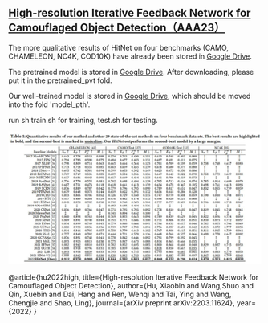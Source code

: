 ## [High-resolution Iterative Feedback Network for Camouflaged Object Detection（AAA23）](https://arxiv.org/pdf/2203.11624.pdf)

The more qualitative results of HitNet on four benchmarks (CAMO, CHAMELEON, NC4K, COD10K) have already been stored in [Google Drive](https://drive.google.com/file/d/1dtsSXrFryBujpzXc7RX_ci2xnFPw5QzA/view?usp=sharing). <br>

The pretrained model is stored in [Google Drive](https://drive.google.com/file/d/1H3UeZzOk7KL7_-SkUvk6Qijjq_dQrE98/view?usp=share_link). After downloading, please put it in the pretrained_pvt fold.

Our well-trained model is stored in [Google Drive](https://drive.google.com/file/d/1XPncP4DyMgvPl-6NFQVuAahAXZngw6Vf/view?usp=share_link), which should be moved into the fold 'model_pth'.

run sh train.sh for training, test.sh for testing.

![benchmark](Figures/benchmark.JPG) <br>


@article{hu2022high,
  title={High-resolution Iterative Feedback Network for Camouflaged Object Detection},
  author={Hu, Xiaobin and  Wang,Shuo and Qin, Xuebin and Dai, Hang and Ren, Wenqi and Tai, Ying and Wang, Chengjie and Shao, Ling},
  journal={arXiv preprint arXiv:2203.11624},
  year={2022}
}
